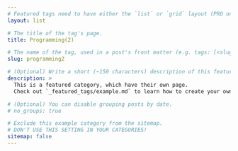```yaml
---
# Featured tags need to have either the `list` or `grid` layout (PRO only).
layout: list

# The title of the tag's page.
title: Programming(2)

# The name of the tag, used in a post's front matter (e.g. tags: [<slug>]).
slug: programming2

# (Optional) Write a short (~150 characters) description of this featured tag.
description: >
  This is a featured category, which have their own page.
  Check out `_featured_tags/example.md` to learn how to create your own.

# (Optional) You can disable grouping posts by date.
# no_groups: true

# Exclude this example category from the sitemap.
# DON'T USE THIS SETTING IN YOUR CATEGORIES!
sitemap: false
---
```

